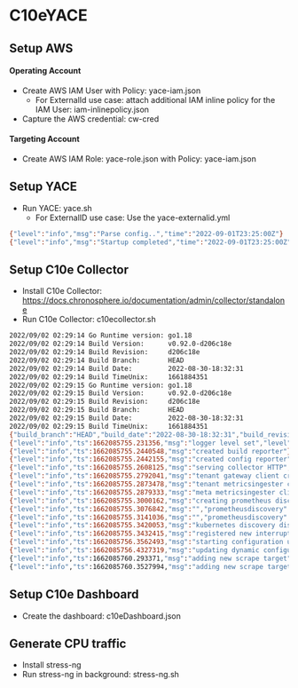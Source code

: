 # C10eYACE

## Setup AWS

#### Operating Account

- Create AWS IAM User with Policy: yace-iam.json
  - For ExternalId use case: attach additional IAM inline policy for the IAM User: iam-inlinepolicy.json
- Capture the AWS credential: cw-cred

#### Targeting Account

- Create AWS IAM Role: yace-role.json with Policy: yace-iam.json

## Setup YACE

- Run YACE: yace.sh
  - For ExternalID use case: Use the yace-externalid.yml

```bash
{"level":"info","msg":"Parse config..","time":"2022-09-01T23:25:00Z"}
{"level":"info","msg":"Startup completed","time":"2022-09-01T23:25:00Z"}
```

## Setup C10e Collector

- Install C10e Collector: https://docs.chronosphere.io/documentation/admin/collector/standalone
- Run C10e Collector: c10ecollector.sh

```bash
2022/09/02 02:29:14 Go Runtime version: go1.18
2022/09/02 02:29:14 Build Version:      v0.92.0-d206c18e
2022/09/02 02:29:14 Build Revision:     d206c18e
2022/09/02 02:29:14 Build Branch:       HEAD
2022/09/02 02:29:14 Build Date:         2022-08-30-18:32:31
2022/09/02 02:29:14 Build TimeUnix:     1661884351
2022/09/02 02:29:15 Go Runtime version: go1.18
2022/09/02 02:29:15 Build Version:      v0.92.0-d206c18e
2022/09/02 02:29:15 Build Revision:     d206c18e
2022/09/02 02:29:15 Build Branch:       HEAD
2022/09/02 02:29:15 Build Date:         2022-08-30-18:32:31
2022/09/02 02:29:15 Build TimeUnix:     1661884351
{"build_branch":"HEAD","build_date":"2022-08-30-18:32:31","build_revision":"d206c18e","build_time_unix":"1661884351","build_version":"v0.92.0-d206c18e","go_runtime_version":"go1.18"}
{"level":"info","ts":1662085755.231356,"msg":"logger level set","level":"info"}
{"level":"info","ts":1662085755.2440548,"msg":"created build reporter"}
{"level":"info","ts":1662085755.2442155,"msg":"created config reporter","collector-id":"b4eba28a-e482-4876-a24f-ed30727fdb8b"}
{"level":"info","ts":1662085755.2608125,"msg":"serving collector HTTP","listenAddress":"0.0.0.0:3030"}
{"level":"info","ts":1662085755.2792041,"msg":"tenant gateway client created"}
{"level":"info","ts":1662085755.2873478,"msg":"tenant metricsingester client created"}
{"level":"info","ts":1662085755.2879333,"msg":"meta metricsingester client created"}
{"level":"info","ts":1662085755.3000162,"msg":"creating prometheus discoverer"}
{"level":"info","ts":1662085755.3076842,"msg":"","prometheusdiscovery":{"level":"debug","msg":"Starting provider","provider":"static/0","subs":"[c10esap2022cloudwatch_exporter]"}}
{"level":"info","ts":1662085755.3141036,"msg":"","prometheusdiscovery":{"level":"debug","msg":"Discoverer channel closed","provider":"static/0"}}
{"level":"info","ts":1662085755.3420053,"msg":"kubernetes discovery disabled"}
{"level":"info","ts":1662085755.3432415,"msg":"registered new interrupt handler"}
{"level":"info","ts":1662085756.3562493,"msg":"starting configuration update loop","report_info":{"interval":30}}
{"level":"info","ts":1662085756.4327319,"msg":"updating dynamic configuration","report_info":{"updatedConfig":"legacy_metric_push_timeout:45 metric_push_timeout:<seconds:45 > sendMetricsType:true enable_open_metrics_support:true compression_format:SNAPPY max_pod_augmentation_age:2 "}}
{"level":"info","ts":1662085760.293371,"msg":"adding new scrape target","targetSetName":"self_scrape","targetHash":12540464998599900356,"targetLabels":"{instance=\"ip-172-31-28-165.ec2.internal\", job=\"self_scrape\", subdomain=\"demo-sandbox\"}","targetUrl":"http://0.0.0.0:3030/metrics-extended"}
{"level":"info","ts":1662085760.3527994,"msg":"adding new scrape target","targetSetName":"c10esap2022cloudwatch_exporter","targetHash":15981339231895640100,"targetLabels":"{instance=\"localhost:5000\", job=\"c10esap2022cloudwatch_exporter\", team=\"c10esap2022\"}","targetUrl":"http://localhost:5000/metrics"}
```

## Setup C10e Dashboard

- Create the dashboard: c10eDashboard.json


## Generate CPU traffic

- Install stress-ng
- Run stress-ng in background: stress-ng.sh

